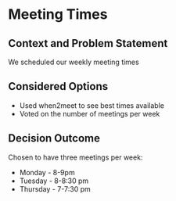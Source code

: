 # Meeting Times

## Context and Problem Statement

We scheduled our weekly meeting times

## Considered Options

* Used when2meet to see best times available 
* Voted on the number of meetings per week

## Decision Outcome

Chosen to have three meetings per week: 

* Monday - 8-9pm
* Tuesday - 8-8:30 pm
* Thursday - 7-7:30 pm
